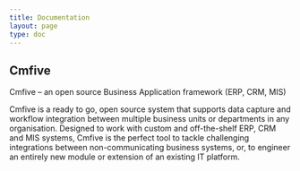 ```yaml
---
title: Documentation
layout: page
type: doc
---
```


## Cmfive


Cmfive
 – an open source Business Application framework (ERP, CRM, MIS)

Cmfive is a ready to go, open source system that supports data capture and workflow integration between multiple business units or departments in any organisation.  Designed to work with custom and off-the-shelf ERP, CRM and MIS systems, Cmfive is the perfect tool to tackle challenging integrations between non-communicating business systems, or, to engineer an entirely new module or extension of an existing IT platform.


